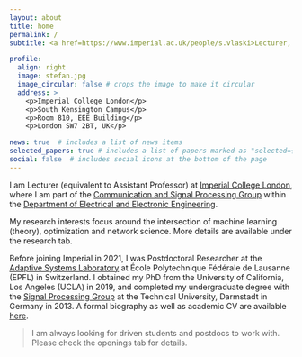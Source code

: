 ```yaml
---
layout: about
title: home
permalink: /
subtitle: <a href=https://www.imperial.ac.uk/people/s.vlaski>Lecturer, Imperial College London</a>

profile:
  align: right
  image: stefan.jpg
  image_circular: false # crops the image to make it circular
  address: >
    <p>Imperial College London</p>
    <p>South Kensington Campus</p>
    <p>Room 810, EEE Building</p>
    <p>London SW7 2BT, UK</p>

news: true  # includes a list of news items
selected_papers: true # includes a list of papers marked as "selected={true}"
social: false  # includes social icons at the bottom of the page
---
```

I am Lecturer (equivalent to Assistant Professor) at [Imperial College London](https://www.imperial.ac.uk/), where I am part of the [Communication and Signal Processing Group](https://www.imperial.ac.uk/electrical-engineering/research/comms-and-signal-processing/) within the [Department of Electrical and Electronic Engineering](https://www.imperial.ac.uk/electrical-engineering/).

My research interests focus around the intersection of machine learning (theory), optimization and network science. More details are available under the research tab.

Before joining Imperial in 2021, I was Postdoctoral Researcher at the [Adaptive Systems Laboratory](https://asl.epfl.ch/) at École Polytechnique Fédérale de Lausanne (EPFL) in Switzerland. I obtained my PhD from the University of California, Los Angeles (UCLA) in 2019, and completed my undergraduate degree with the [Signal Processing Group](https://www.spg.tu-darmstadt.de/spg/index.en.jsp) at the Technical University, Darmstadt in Germany in 2013. A formal biography as well as academic CV are available [here](https://stefanvlaski.github.io/assets/pdf/vlaski_cv.pdf).

> I am always looking for driven students and postdocs to work with. Please check the openings tab for details.
